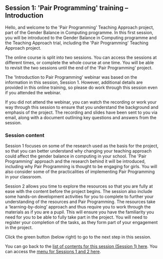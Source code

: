 ## Session 1: 'Pair Programming' training – Introduction

Hello, and welcome to the 'Pair Programming' Teaching Approach project, part of the Gender Balance in Computing programme. In this first session, you will be introduced to the Gender Balance in Computing programme and the Teaching Approach trial, including the 'Pair Programming' Teaching Approach project.

The online course is split into two sessions. You can access the sessions at different times, or complete the whole course at one time. You will be able to revisit the two sessions until the end of the 'Pair Programming' project. 
 
The 'Introduction to Pair Programming' webinar was based on the information in this session, Session 1. However, additional details are provided in this online training, so please do work through this session even if you attended the webinar.
 
If you did not attend the webinar, you can watch the recording or work your way through this session to ensure that you understand the background and emphasis of the project. The recording and slides have been sent to you via email, along with a document outlining key questions and answers from the session.

### Session content

Session 1 focuses on some of the research used as the basis for the project, so that you can better understand why changing your teaching approach could affect the gender balance in computing in your school. The 'Pair Programming' approach and the research behind it will be introduced, including why Pair Programming is thought to be engaging for girls. You will also consider some of the practicalities of implementing Pair Programming in your classroom.

Session 2 allows you time to explore the resources so that you are fully at ease with the content before the project begins. The session also include some hands-on development activities for you to complete to further your understanding of the resources and Pair Programming. The resources take a ‘learning-by-doing’ approach and thus require you to work through the materials as if you are a pupil. This will ensure you have the familiarity you need for you to be able to fully take part in the project. You will need to register your completion of the tasks, as they form part of your engagement in the project.

Click the green button (below right) to go to the next step in this session.

You can go back to the [list of contents for this session (Session 1) here](https://projects.raspberrypi.org/en/projects/gbic-pair-programming-1).
You can access the [menu for Sessions 1 and 2 here](https://projects.raspberrypi.org/en/pathways/gbic-pair-programming-training).

